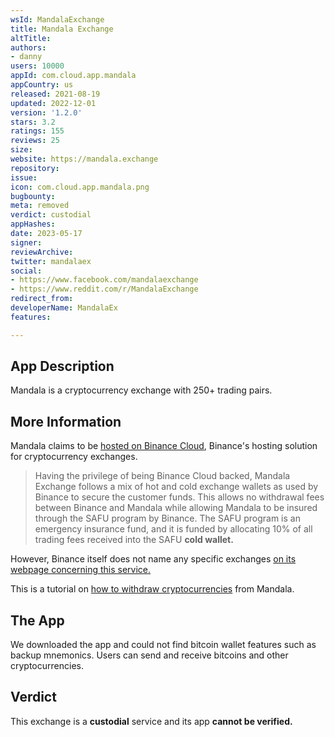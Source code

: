 ```yaml
---
wsId: MandalaExchange
title: Mandala Exchange
altTitle: 
authors:
- danny
users: 10000
appId: com.cloud.app.mandala
appCountry: us
released: 2021-08-19
updated: 2022-12-01
version: '1.2.0'
stars: 3.2
ratings: 155
reviews: 25
size: 
website: https://mandala.exchange
repository: 
issue: 
icon: com.cloud.app.mandala.png
bugbounty: 
meta: removed
verdict: custodial
appHashes: 
date: 2023-05-17
signer: 
reviewArchive: 
twitter: mandalaex
social:
- https://www.facebook.com/mandalaexchange
- https://www.reddit.com/r/MandalaExchange
redirect_from: 
developerName: MandalaEx
features: 

---
```


## App Description

Mandala is a cryptocurrency exchange with 250+ trading pairs.

## More Information

Mandala claims to be [hosted on Binance Cloud](https://www.mandala.exchange/post/mandala-where-security-is-paramount), Binance's hosting solution for cryptocurrency exchanges. 

> Having the privilege of being Binance Cloud backed, Mandala Exchange follows a mix of hot and cold exchange wallets as used by Binance to secure the customer funds. This allows no withdrawal fees between Binance and Mandala while allowing Mandala to be insured through the SAFU program by Binance. The SAFU program is an emergency insurance fund, and it is funded by allocating 10% of all trading fees received into the SAFU **cold wallet.**

However, Binance itself does not name any specific exchanges [on its webpage concerning this service.](https://cloud.binance.com/)

This is a tutorial on [how to withdraw cryptocurrencies](https://support.mandala.exchange/hc/en-us/articles/4409894331671-How-to-Withdraw-Cryptocurrency-from-Mandala) from Mandala.

## The App

We downloaded the app and could not find bitcoin wallet features such as backup mnemonics. Users can send and receive bitcoins and other cryptocurrencies.

## Verdict

This exchange is a **custodial** service and its app **cannot be verified.**

